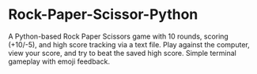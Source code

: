 # Rock-Paper-Scissor-Python
A Python-based Rock Paper Scissors game with 10 rounds, scoring (+10/-5), and high score tracking via a text file. Play against the computer, view your score, and try to beat the saved high score. Simple terminal gameplay with emoji feedback.
